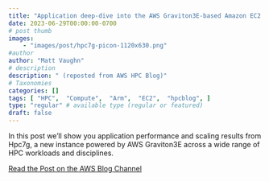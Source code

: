 ```yaml
---
title: "Application deep-dive into the AWS Graviton3E-based Amazon EC2 Hpc7g instance"
date: 2023-06-29T00:00:00-0700
# post thumb
images:
    - "images/post/hpc7g-picon-1120x630.png"
#author
author: "Matt Vaughn"
# description
description: " (reposted from AWS HPC Blog)"
# Taxonomies
categories: []
tags: [ "HPC",  "Compute",  "Arm",  "EC2",  "hpcblog", ]
type: "regular" # available type (regular or featured)
draft: false
---
```


In this post we’ll show you application performance and scaling results from Hpc7g, a new instance powered by AWS Graviton3E across a wide range of HPC workloads and disciplines.

<a href="https://aws.amazon.com/blogs/hpc/application-deep-dive-into-the-graviton3e-based-amazon-ec2-hpc7g-instance/" class="btn btn-primary btn-lg active" role="button" aria-pressed="true" style="margin-top: 8px;">Read the Post on the AWS Blog Channel</a>